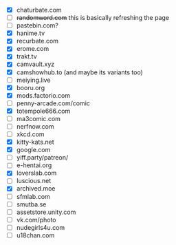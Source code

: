 - [x] chaturbate.com
- [ ] ~~randomword.com~~ this is basically refreshing the page
- [ ] pastebin.com?
- [x] hanime.tv
- [x] recurbate.com
- [x] erome.com
- [x] trakt.tv
- [x] camvault.xyz
- [x] camshowhub.to (and maybe its variants too)
- [ ] meiying.live
- [x] booru.org
- [x] mods.factorio.com
- [ ] penny-arcade.com/comic
- [x] totempole666.com
- [ ] ma3comic.com
- [ ] nerfnow.com
- [ ] xkcd.com
- [x] kitty-kats.net
- [x] google.com
- [ ] yiff.party/patreon/
- [ ] e-hentai.org
- [x] loverslab.com
- [ ] luscious.net
- [x] archived.moe
- [ ] sfmlab.com
- [ ] smutba.se
- [ ] assetstore.unity.com
- [ ] vk.com/photo
- [ ] nudegirls4u.com
- [ ] u18chan.com
